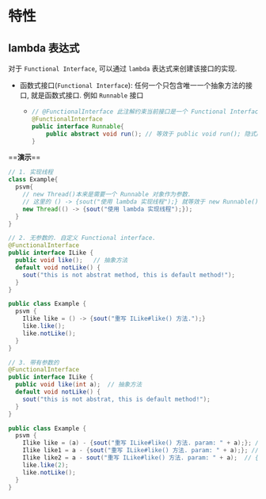 # 特性

## lambda 表达式

对于 `Functional Interface`, 可以通过 `lambda` 表达式来创建该接口的实现.

- 函数式接口(`Functional Interface`): 任何一个只包含唯一一个抽象方法的接口, 就是函数式接口. 例如 `Runnable` 接口

  - ```java
    // @FunctionalInterface 此注解约束当前接口是一个 Functional Interface.
    @FunctionalInterface
    public interface Runnable{
     	public abstract void run(); // 等效于 public void run(); 隐式声明为抽象的
    }
    ```

    

==**演示**==

```java
// 1. 实现线程
class Example{
  psvm{
    // new Thread()本来是需要一个 Runnable 对象作为参数.
    // 这里的 () -> {sout("使用 lambda 实现线程");} 就等效于 new Runnable(), 并实现里边唯一的一个 run 方法.
    new Thread(() -> {sout("使用 lambda 实现线程");});
  }
}

// 2. 无参数的. 自定义 Functional interface.
@FunctionalInterface
public interface ILike {
  public void like();	// 抽象方法
  default void notLike() {
    sout("this is not abstrat method, this is default method!");
  }
}

public class Example {
  psvm {
    Ilike like = () -> {sout("重写 ILike#like() 方法.");}
    like.like();
    like.notLike();
  }
}

// 3. 带有参数的
@FunctionalInterface
public interface ILike {
  public void like(int a);	// 抽象方法
  default void notLike() {
    sout("this is not abstrat, this is default method!");
  }
}

public class Example {
  psvm {
    Ilike like = (a) - {sout("重写 ILike#like() 方法. param: " + a);}; // 参数类型可以省略
    Ilike like1 = a - {sout("重写 ILike#like() 方法. param: " + a);}; // 只有一个参数, 可以省略 ()
    Ilike like2 = a - sout("重写 ILike#like() 方法. param: " + a);	// {}内只有一行, 可以省略{}
    like.like(2);
    like.notLike();
  }
}
```

